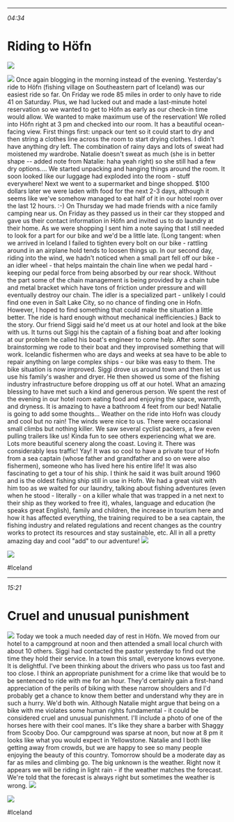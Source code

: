 ********
*04:34*

# Riding to Höfn

![](data/0f28edcb-4429-48fd-b357-6c7e1b627bce.jpg)
 
![](data/23c547b0-0bcb-4bb8-9e83-20dc3fbd12e8.jpg)
 Once again blogging in the morning instead of the evening. Yesterday's ride to Höfn (fishing village on Southeastern part of Iceland) was our easiest ride so far. On Friday we rode 85 miles in order to only have to ride 41 on Saturday. Plus, we had lucked out and made a last-minute hotel reservation so we wanted to get to Höfn as early as our check-in time would allow. We wanted to make maximum use of the reservation! We rolled into Höfn right at 3 pm and checked into our room. It has a beautiful ocean-facing view. First things first: unpack our tent so it could start to dry and then string a clothes line across the room to start drying clothes. I didn't have anything dry left. The combination of rainy days and lots of sweat had moistened my wardrobe. Natalie doesn't sweat as much (she is in better shape -- added note from Natalie: haha yeah right) so she still had a few dry options.... We started unpacking and hanging things around the room. It soon looked like our luggage had exploded into the room - stuff everywhere! Next we went to a supermarket and binge shopped. $100 dollars later we were laden with food for the next 2-3 days, although it seems like we've somehow managed to eat half of it in our hotel room over the last 12 hours. :-) On Thursday we had made friends with a nice family camping near us. On Friday as they passed us in their car they stopped and gave us their contact information in Höfn and invited us to do laundry at their home. As we were shopping I sent him a note saying that I still needed to look for a part for our bike and we'd be a little late. (Long tangent: when we arrived in Iceland I failed to tighten every bolt on our bike - rattling around in an airplane hold tends to loosen things up. In our second day, riding into the wind, we hadn't noticed when a small part fell off our bike - an idler wheel - that helps maintain the chain line when we pedal hard - keeping our pedal force from being absorbed by our rear shock. Without the part some of the chain management is being provided by a chain tube and metal bracket which have tons of friction under pressure and will eventually destroy our chain. The idler is a specialized part - unlikely I could find one even in Salt Lake City, so no chance of finding one in Hofn. However, I hoped to find something that could make the situation a little better. The ride is hard enough without mechanical inefficiencies.) Back to the story. Our friend Siggi said he'd meet us at our hotel and look at the bike with us. It turns out Siggi his the captain of a fishing boat and after looking at our problem he called his boat's engineer to come help. After some brainstorming we rode to their boat and they improvised something that will work. Icelandic fishermen who are days and weeks at sea have to be able to repair anything on large complex ships - our bike was easy to them. The bike situation is now improved. Siggi drove us around town and then let us use his family's washer and dryer. He then showed us some of the fishing industry infrastructure before dropping us off at our hotel. What an amazing blessing to have met such a kind and generous person. We spent the rest of the evening in our hotel room eating food and enjoying the space, warmth, and dryness. It is amazing to have a bathroom 4 feet from our bed! Natalie is going to add some thoughts... Weather on the ride into Hofn was cloudy and cool but no rain! The winds were nice to us. There were occasional small climbs but nothing killer. We saw several cyclist packers, a few even pulling trailers like us! Kinda fun to see others experiencing what we are. Lots more beautiful scenery along the coast. Loving it. There was considerably less traffic! Yay! It was so cool to have a private tour of Hofn from a sea captain (whose father and grandfather and so on were also fishermen), someone who has lived here his entire life! It was also fascinating to get a tour of his ship. I think he said it was built around 1960 and is the oldest fishing ship still in use in Hofn. We had a great visit with him too as we waited for our laundry, talking about fishing adventures (even when he stood - literally - on a killer whale that was trapped in a net next to their ship as they worked to free it), whales, language and education (he speaks great English), family and children, the increase in tourism here and how it has affected everything, the training required to be a sea captain, the fishing industry and related regulations and recent changes as the country works to protect its resources and stay sustainable, etc. All in all a pretty amazing day and cool "add" to our adventure! 
![](data/2b6972a5-ec9d-45b8-9a2a-2b53ca885cc1.jpg)
 
![](data/1f3ab5be-684a-4c2d-8e8d-9736c8472fdf.jpg)

#Iceland


********
*15:21*

# Cruel and unusual punishment

![](https://ride.whitings.org/wp-content/uploads/2019/06/IMG_20180722_1416492.jpg)
 Today we took a much needed day of rest in Höfn. We moved from our hotel to a campground at noon and then attended a small local church with about 10 others. Siggi had contacted the pastor yesterday to find out the time they hold their service. In a town this small, everyone knows everyone. It is delightful. I've been thinking about the drivers who pass us too fast and too close. I think an appropriate punishment for a crime like that would be to be sentenced to ride with me for an hour. They'd certainly gain a first-hand appreciation of the perils of biking with these narrow shoulders and I'd probably get a chance to know them better and understand why they are in such a hurry. We'd both win. Although Natalie might argue that being on a bike with me violates some human rights fundamental - it could be considered cruel and unusual punishment. I'll include a photo of one of the horses here with their cool manes. It's like they share a barber with Shaggy from Scooby Doo. Our campground was sparse at noon, but now at 8 pm it looks like what you would expect in Yellowstone. Natalie and I both like getting away from crowds, but we are happy to see so many people enjoying the beauty of this country. Tomorrow should be a moderate day as far as miles and climbing go. The big unknown is the weather. Right now it appears we will be riding in light rain - if the weather matches the forecast. We're told that the forecast is always right but sometimes the weather is wrong. 
![](data/4873762e-7661-482c-90f5-0d0f2d779b13.png)
 
![](data/0bc8e2d5-91be-41bc-a830-9a30cde88a1c.png)

#Iceland